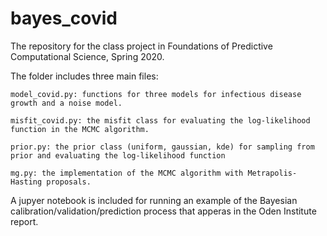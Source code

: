 # bayes_covid
The repository for the class project in Foundations of Predictive Computational Science, Spring 2020.

The folder includes three main files: 

    model_covid.py: functions for three models for infectious disease growth and a noise model.

    misfit_covid.py: the misfit class for evaluating the log-likelihood function in the MCMC algorithm.

    prior.py: the prior class (uniform, gaussian, kde) for sampling from prior and evaluating the log-likelihood function

    mg.py: the implementation of the MCMC algorithm with Metrapolis-Hasting proposals.

A jupyer notebook is included for running an example of the Bayesian calibration/validation/prediction process that apperas in the Oden Institute report.
